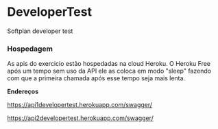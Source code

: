 # DeveloperTest
Softplan developer test

### Hospedagem
As apis do exercicio estão hospedadas na cloud Heroku. O Heroku Free após um tempo sem uso da API ele as coloca em modo "sleep" fazendo com que a primeira chamada após esse tempo seja mais lenta.


**Endereços**

https://api1developertest.herokuapp.com/swagger/

https://api2developertest.herokuapp.com/swagger/